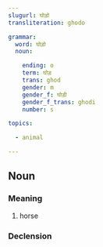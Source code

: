 ```yaml
---
slugurl: घोड़ो
transliteration: ghodo

grammar:
  word: घोड़ो
  noun:

    ending: o
    term: घोड़
    trans: ghod
    gender: m
    gender_f: घोड़ी
    gender_f_trans: ghodi
    number: s

topics:

  - animal

---
```


## Noun

### Meaning

1. horse

### Declension

<noun-decl :grammar="grammar"></noun-decl>
